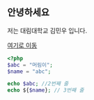 ## 안녕하세요
저는 대림대학교 김민우 입니다.

<a href = "abc">여기로 이동</a>

```php
<?php
$abc = "머림이";
$name = "abc";

echo $abc; //2번째 줄
echo ${$name}; // 3번째 줄
```
